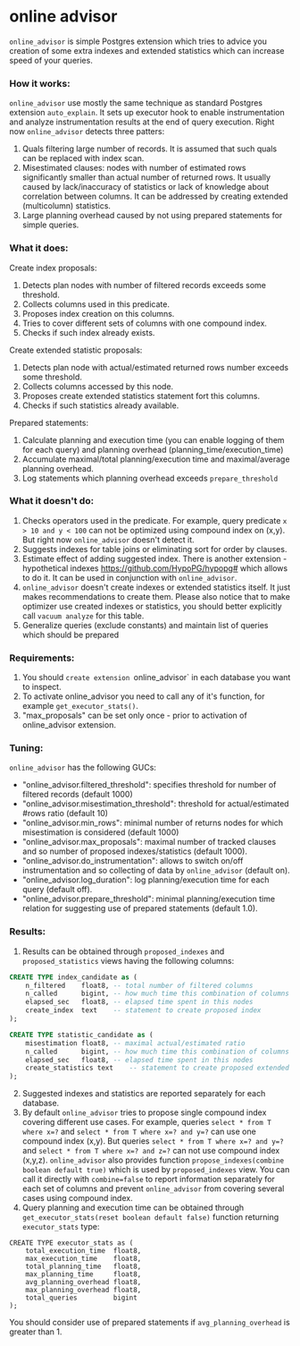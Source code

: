 # online advisor

`online_advisor` is simple Postgres extension which tries to advice you creation of some extra indexes and extended statistics
which can increase speed of your queries.

### How it works:
`online_advisor` use mostly the same technique as standard Postgres extension `auto_explain`.
It sets up executor hook to enable instrumentation and analyze instrumentation results at the end of query execution.
Right now `online_advisor` detects three patters:
1. Quals filtering large number of records. It is assumed that such quals can be replaced with index scan.
2. Misestimated clauses: nodes with number of estimated rows significantly smaller than actual number of returned rows.
It usually caused by lack/inaccuracy of statistics or lack of knowledge about correlation between columns. It can be addressed
by creating extended (multicolumn) statistics.
3. Large planning overhead caused by not using prepared statements for simple queries.

### What it does:
Create index proposals:
1. Detects plan nodes with number of filtered records exceeds some threshold.
2. Collects columns used in this predicate.
3. Proposes index creation on this columns.
4. Tries to cover different sets of columns with one compound index.
5. Checks if such index already exists.

Create extended statistic proposals:
1. Detects plan node with actual/estimated returned rows number exceeds some threshold.
2. Collects columns accessed by this node.
3. Proposes create extended statistics statement fort this columns.
4. Checks if such statistics already available.

Prepared statements:
1. Calculate planning and execution time (you can enable logging of them for each query) and planning overhead (planning_time/execution_time)
2. Accumulate maximal/total planning/execution time and maximal/average planning overhead.
3. Log statements which planning overhead exceeds `prepare_threshold`

### What it doesn't do:
1. Checks operators used in the predicate. For example, query predicate `x > 10 and y < 100` can not be optimized using compound index on (x,y). But right now `online_advisor` doesn't detect it.
2. Suggests indexes for table joins or eliminating sort for order by clauses.
3. Estimate effect of adding suggested index. There is another extension - hypothetical indexes https://github.com/HypoPG/hypopg# which allows to do it. It can be used in conjunction with `online_advisor`.
4. `online_advisor` doesn't create indexes or extended statistics itself. It just makes recommendations to create them. Please also notice that
to make optimizer use created indexes or statistics, you should better explicitly call `vacuum analyze` for this table.
4. Generalize queries (exclude constants) and maintain list of queries which should be prepared

### Requirements:
1. You should `create extension `online_advisor` in each database you want to inspect.
2. To activate online_advisor you need to call any of it's function, for example `get_executor_stats()`.
3. "max_proposals" can be set only once - prior to activation of online_advisor extension.

### Tuning:
`online_advisor` has the following GUCs:
- "online_advisor.filtered_threshold": specifies threshold for number of filtered records (default 1000)
- "online_advisor.misestimation_threshold": threshold for actual/estimated #rows ratio (default 10)
- "online_advisor.min_rows": minimal number of returns nodes for which misestimation is considered (default 1000)
- "online_advisor.max_proposals": maximal number of tracked clauses and so number of proposed indexes/statistics (default 1000).
- "online_advisor.do_instrumentation": allows to switch on/off instrumentation and so collecting of data by `online_advisor` (default on).
- "online_advisor.log_duration": log planning/execution time for each query (default off).
- "online_advisor.prepare_threshold": minimal planning/execution time relation for suggesting use of prepared statements (default 1.0).



### Results:
1. Results can be obtained through `proposed_indexes` and `proposed_statistics` views having the following columns:
```sql
CREATE TYPE index_candidate as (
    n_filtered    float8, -- total number of filtered columns
	n_called      bigint, -- how much time this combination of columns was used
	elapsed_sec   float8, -- elapsed time spent in this nodes
	create_index  text    -- statement to create proposed index
);

CREATE TYPE statistic_candidate as (
    misestimation float8, -- maximal actual/estimated ratio
	n_called      bigint, -- how much time this combination of columns was used
	elapsed_sec   float8, -- elapsed time spent in this nodes
	create_statistics text    -- statement to create proposed extended statistics
);

```
2. Suggested indexes and statistics are reported separately for each database.
3. By default `online_advisor` tries to propose single compound index covering different use cases.
For example, queries `select * from T where x=?` and `select * from T where x=? and y=?`
can use one compound index (x,y). But queries `select * from T where x=? and y=?` and
`select * from T where x=? and z=?` can not use compound index (x,y,z).
`online_advisor` also provides function `propose_indexes(combine boolean default true)`
which is used by `proposed_indexes` view. You can call it directly with `combine=false` to report
information separately for each set of columns and prevent `online_advisor` from
covering several cases using compound index.
4. Query planning and execution time can be obtained through `get_executor_stats(reset boolean default false)` function returning `executor_stats` type:
```
CREATE TYPE executor_stats as (
    total_execution_time  float8,
	max_execution_time    float8,
	total_planning_time   float8,
	max_planning_time     float8,
	avg_planning_overhead float8,
	max_planning_overhead float8,
	total_queries         bigint
);
```
You should consider use of prepared statements if `avg_planning_overhead` is greater than 1.



